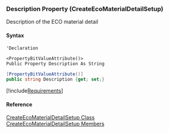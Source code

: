 ﻿### Description Property (CreateEcoMaterialDetailSetup)

Description of the ECO material detail

#### Syntax

```vbnet
'Declaration

<PropertyBitValueAttribute()>
Public Property Description As String
```

```csharp
[PropertyBitValueAttribute()]
public string Description {get; set;}
```

[!include[Requirements](../partials/requirements.md)]

#### Reference

[CreateEcoMaterialDetailSetup Class](FChoice.Toolkits.Clarify~FChoice.Toolkits.Clarify.DepotRepair.CreateEcoMaterialDetailSetup.md)  
[CreateEcoMaterialDetailSetup Members](FChoice.Toolkits.Clarify~FChoice.Toolkits.Clarify.DepotRepair.CreateEcoMaterialDetailSetup_members.md)